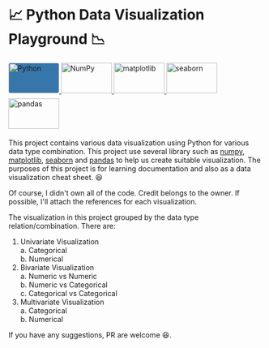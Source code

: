 # 📈 Python Data Visualization Playground 📉

<a href="https://docs.python.org/3/" target="_blank">
    <img
         alt="Python"
         src="https://www.python.org/static/img/python-logo@2x.png"
         height="60px"
         width="100px"
         style="margin-bottom: 7px; background-color: #3776AB; border-radius: 5px"
    >
</a>

<a href="https://numpy.org/" target="_blank">
    <img
         alt="NumPy"
         src="https://raw.githubusercontent.com/numpy/numpy/main/branding/logo/primary/numpylogo.svg"
         height="60px"
         width="100px"
    >
</a>

<a href="https://matplotlib.org/" target="_blank">
    <img
         alt="matplotlib"
         src="https://matplotlib.org/_static/logo2.svg"
         height="60px"
         width="100px"
         style="margin-bottom: 10px;"
    >
</a>

<a href="https://seaborn.pydata.org/" target="_blank">
    <img
         alt="seaborn"
         src="https://raw.githubusercontent.com/mwaskom/seaborn/master/doc/_static/logo-wide-lightbg.svg"
         height="60px"
         width="100px"
         style="margin-bottom: 10px;"
    >
</a>

<a href="https://pandas.pydata.org/" target="_blank">
    <img
         alt="pandas"
         src="https://pandas.pydata.org/static/img/pandas.svg"
         height="60px"
         width="100px"
         style="margin-bottom: 5px;"
    >
</a>
<br >

This project contains various data visualization using Python for various data type combination. This project use several library such as [numpy](https://numpy.org/), [matplotlib](https://matplotlib.org/), [seaborn](https://seaborn.pydata.org/) and [pandas](https://pandas.pydata.org/) to help us create suitable visualization. The purposes of this project is for learning documentation and also as a data visualization cheat sheet. 😆

Of course, I didn't own all of the code. Credit belongs to the owner. If possible, I'll attach the references for each visualization.

The visualization in this project grouped by the data type relation/combination. There are:

1. Univariate Visualization<br>
   a. Categorical<br>
   b. Numerical<br>
2. Bivariate Visualization<br>
   a. Numeric vs Numeric<br>
   b. Numeric vs Categorical<br>
   c. Categorical vs Categorical<br>
3. Multivariate Visualization<br>
   a. Categorical<br>
   b. Numerical

If you have any suggestions, PR are welcome 😆.